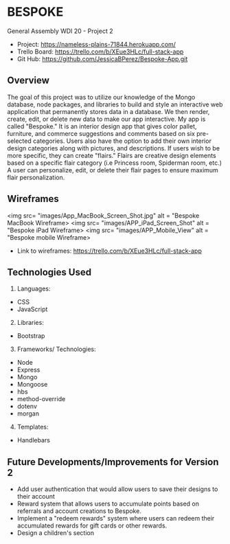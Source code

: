 # BESPOKE

General Assembly WDI 20 - Project 2

- Project: https://nameless-plains-71844.herokuapp.com/
- Trello Board: https://trello.com/b/XEue3HLc/full-stack-app
- Git Hub: https://github.com/JessicaBPerez/Bespoke-App.git

## Overview

The goal of this project was to utilize our knowledge of the Mongo database, node packages, and libraries to build and style an interactive web application that permanently stores data in a database. We then render, create, edit, or delete new data to make our app interactive. My app is called "Bespoke." It is an interior design app that gives color pallet, furniture, and commerce suggestions and comments based on six pre-selected categories. Users also have the option to add their own interior design categories along with pictures, and descriptions. If users wish to be more specific, they can create "flairs." Flairs are creative design elements based on a specific flair category (i.e Princess room, Spiderman room, etc.) A user can personalize, edit, or delete their flair pages to ensure maximum flair personalization.

## Wireframes

<img src= "images/App_MacBook_Screen_Shot.jpg" alt = "Bespoke MacBook Wireframe>
<img src= "images/APP_iPad_Screen_Shot" alt = "Bespoke iPad Wireframe>
<img src= "images/APP_Mobile_View" alt = "Bespoke mobile Wireframe>

- Link to wireframes: https://trello.com/b/XEue3HLc/full-stack-app

## Technologies Used

1. Languages:

- CSS
- JavaScript

2. Libraries:

- Bootstrap

3. Frameworks/ Technologies:

- Node
- Express
- Mongo
- Mongoose
- hbs
- method-override
- dotenv
- morgan

4. Templates:

- Handlebars

## Future Developments/Improvements for Version 2

- Add user authentication that would allow users to save their designs to their account
- Reward system that allows users to accumulate points based on referrals and account creations to Bespoke.
- Implement a "redeem rewards" system where users can redeem their accumulated rewards for gift cards or other rewards.
- Design a children's section
